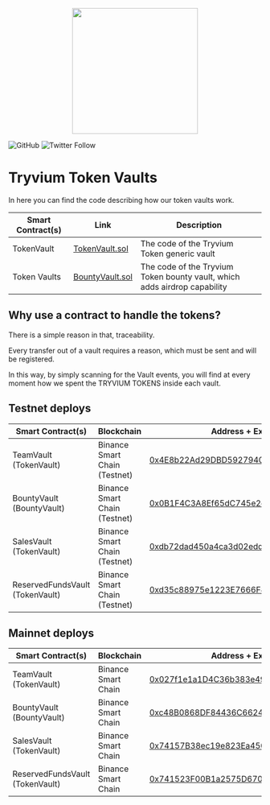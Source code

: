 <p align="center">
  <img src="https://res.cloudinary.com/tryvium/image/upload/v1551645701/company/logo-circle.png" height=250 style="margin-left:30px;margin-right:30px;"/> 
</p>

![GitHub](https://img.shields.io/github/license/tryvium-travels/smart-contracts-development-template?style=flat-square)
![Twitter Follow](https://img.shields.io/twitter/follow/tryviumtravels?style=social)

# Tryvium Token Vaults

In here you can find the code describing how our token vaults work.

| Smart Contract(s) | Link      | Description              |
|-------------------|-----------|--------------------------|
| TokenVault        | [TokenVault.sol](./TokenVault.sol) | The code of the Tryvium Token generic vault |
| Token Vaults      | [BountyVault.sol](./BountyVault.sol) | The code of the Tryvium Token bounty vault, which adds airdrop capability |

## Why use a contract to handle the tokens?

There is a simple reason in that, traceability.

Every transfer out of a vault requires a reason, which must be sent and will be registered.

In this way, by simply scanning for the Vault events, you will find at every moment how we
spent the TRYVIUM TOKENS inside each vault.

## Testnet deploys

| Smart Contract(s)               | Blockchain                    | Address + Explorer link  |
|---------------------------------|-------------------------------|--------------------------|
| TeamVault (TokenVault)          | Binance Smart Chain (Testnet) | [0x4E8b22Ad29DBD59279402fCe02C74803f1Ac7B51](https://testnet.bscscan.com/address/0x4e8b22ad29dbd59279402fce02c74803f1ac7b51) |
| BountyVault (BountyVault)       | Binance Smart Chain (Testnet) | [0x0B1F4C3A8Ef65dC745e2d104fB7c451696a5B4F1](https://testnet.bscscan.com/address/0x0b1f4c3a8ef65dc745e2d104fb7c451696a5b4f1) |
| SalesVault (TokenVault)         | Binance Smart Chain (Testnet) | [0xdb72dad450a4ca3d02eddee7c9d16363b82aa07e](https://testnet.bscscan.com/address/0xdb72dad450a4ca3d02eddee7c9d16363b82aa07e) |
| ReservedFundsVault (TokenVault) | Binance Smart Chain (Testnet) | [0xd35c88975e1223E7666F8Bf49495223a42012EF6](https://testnet.bscscan.com/address/0xd35c88975e1223e7666f8bf49495223a42012ef6) |

## Mainnet deploys

| Smart Contract(s)               | Blockchain          | Address + Explorer link  |
|---------------------------------|---------------------|--------------------------|
| TeamVault (TokenVault)          | Binance Smart Chain | [0x027f1e1a1D4C36b383e490DA919c7f895AFe3c89](https://bscscan.com/address/0x027f1e1a1D4C36b383e490DA919c7f895AFe3c89) |
| BountyVault (BountyVault)       | Binance Smart Chain | [0xc48B0868DF84436C6624De4859aeec6A87f805A3](https://bscscan.com/address/0xc48B0868DF84436C6624De4859aeec6A87f805A3) |
| SalesVault (TokenVault)         | Binance Smart Chain | [0x74157B38ec19e823Ea4501b0d169533B33418392](https://bscscan.com/address/0x74157B38ec19e823Ea4501b0d169533B33418392) |
| ReservedFundsVault (TokenVault) | Binance Smart Chain | [0x741523F00B1a2575D670d367F587c7C027f29762](https://bscscan.com/address/0x741523F00B1a2575D670d367F587c7C027f29762) |
